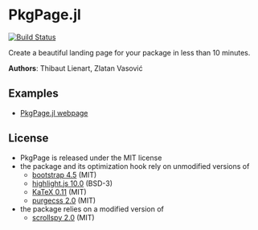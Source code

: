 # PkgPage.jl

[![Build Status](https://travis-ci.com/tlienart/PkgPage.jl.svg?branch=master)](https://travis-ci.com/tlienart/PkgPage.jl)

Create a beautiful landing page for your package in less than 10 minutes.

**Authors**: Thibaut Lienart, Zlatan Vasović

## Examples

- [PkgPage.jl webpage](https://tlienart.github.io/PkgPage.jl)

## License

- PkgPage is released under the MIT license
- the package and its optimization hook rely on unmodified versions of
  - [bootstrap 4.5](https://github.com/twbs/bootstrap) (MIT)
  - [highlight.js 10.0](https://github.com/highlightjs/highlight.js/) (BSD-3)
  - [KaTeX 0.11](https://github.com/KaTeX/KaTeX) (MIT)
  - [purgecss 2.0](https://github.com/FullHuman/purgecss) (MIT)
- the package relies on a modified version of
  - [scrollspy 2.0](https://github.com/kimyvgy/simple-scrollspy) (MIT)
